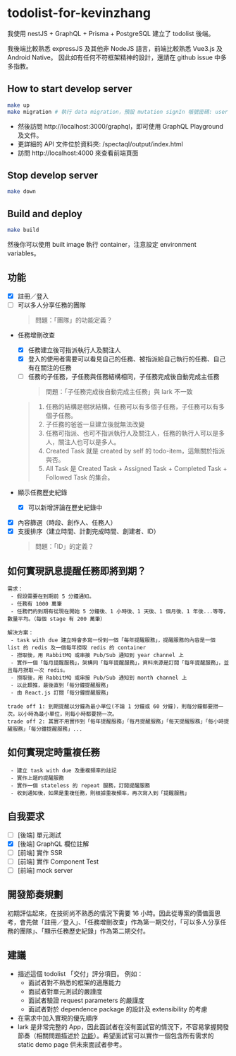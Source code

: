 # todolist-for-kevinzhang
我使用 nestJS + GraphQL + Prisma + PostgreSQL 建立了 todolist 後端。

我後端比較熟悉 expressJS 及其他非 NodeJS 語言，前端比較熟悉 Vue3.js 及 Android Native。
因此如有任何不符框架精神的設計，還請在 github issue 中多多指教。

## How to start develop server
```bash
make up
make migration # 執行 data migration，預設 mutation signIn 帳號密碼: user / password
```
 - 然後訪問 http://localhost:3000/graphql，即可使用 GraphQL Playground 及文件。
 - 更詳細的 API 文件位於資料夾: /spectaql/output/index.html
 - 訪問 http://localhost:4000 來查看前端頁面

## Stop develop server
```bash
make down
```

## Build and deploy
```bash
make build
```
然後你可以使用 built image 執行 container，注意設定 environment variables。

## 功能
 - [x] 註冊／登入
 - [ ] 可以多人分享任務的團隊
   > 問題：「團隊」的功能定義？

 - 任務增刪改查
    - [x] 任務建立後可指派執行人及關注人
    - [x] 登入的使用者需要可以看見自己的任務、被指派給自己執行的任務、自己有在關注的任務
    - [ ] 任務的子任務，子任務與任務結構相同，子任務完成後自動完成主任務
      > 問題：「子任務完成後自動完成主任務」與 lark 不一致

   > 1. 任務的結構是樹狀結構，任務可以有多個子任務，子任務可以有多個子任務。
   > 1. 子任務的爸爸一旦建立後就無法改變
   > 1. 任務可指派、也可不指派執行人及關注人，任務的執行人可以是多人，關注人也可以是多人。
   > 1. Created Task 就是 created by self 的 todo-item，這無關於指派與否。
   > 1. All Task 是 Created Task + Assigned Task + Completed Task + Followed Task 的集合。

 - 顯示任務歷史紀錄
    - [x] 可以新增評論在歷史紀錄中
 - [x] 內容篩選（時段、創作人、任務人）
 - [x] 支援排序（建立時間、計劃完成時間、創建者、ID）
   > 問題：「ID」的定義？

## 如何實現訊息提醒任務即將到期？
```
需求：
 - 假設需要在到期前 5 分鐘通知。
 - 任務有 1000 萬筆
 - 任務們的到期有從現在開始 5 分鐘後、1 小時後、1 天後、1 個月後、1 年後...等等，數量平均。（每個 stage 有 200 萬筆）

解決方案：
 - task with due 建立時會多寫一份到一個「每年提醒服務」，提醒服務的內容是一個 list 的 redis 及一個每年撈取 redis 的 container
 - 撈取後，用 RabbitMQ 或串接 Pub/Sub 通知到 year channel 上
 - 實作一個「每月提醒服務」，架構同「每年提醒服務」，資料來源是訂閱「每年提醒服務」，並且每月撈取一次 redis。
 - 撈取後，用 RabbitMQ 或串接 Pub/Sub 通知到 month channel 上
 - 以此類推，最後直到「每分鐘提醒服務」
 - 由 React.js 訂閱「每分鐘提醒服務」

trade off 1: 到期提醒以分鐘為最小單位(不論 1 分鐘或 60 分鐘)，則每分鐘都要撈一次。以小時為最小單位，則每小時都要撈一次。
trade off 2: 其實不用實作到「每年提醒服務」「每月提醒服務」「每天提醒服務」「每小時提醒服務」「每分鐘提醒服務」...
```

## 如何實現定時重複任務
```
 - 建立 task with due 及重複頻率的註記
 - 實作上題的提醒服務
 - 實作一個 stateless 的 repeat 服務，訂閱提醒服務
 - 收到通知後，如果是重複任務，則根據重複頻率，再次寫入到「提醒服務」
```

## 自我要求
 - [ ] [後端] 單元測試
 - [x] [後端] GraphQL 欄位註解
 - [ ] [前端] 實作 SSR
 - [ ] [前端] 實作 Component Test
 - [ ] [前端] mock server

## 開發節奏規劃
初期評估起來，在技術尚不熟悉的情況下需要 16 小時。因此從專案的價值面思考，會先做「註冊／登入」、「任務增刪改查」作為第一期交付，「可以多人分享任務的團隊」、「顯示任務歷史紀錄」作為第二期交付。

## 建議
 - 描述這個 todolist 「交付」評分項目。
 例如：
    - 面試者對不熟悉的框架的適應能力
    - 面試者對單元測試的嚴謹度
    - 面試者驗證 request parameters 的嚴謹度
    - 面試者對於 dependence package 的設計及 extensibility 的考慮
 - 在需求中加入實現的優先順序
 - lark 是非常完整的 App，因此面試者在沒有面試官的情況下，不容易掌握開發節奏（相關問題描述於 [功能]）。希望面試官可以實作一個包含所有需求的 static demo page 供未來面試者參考。

[功能]:#功能
